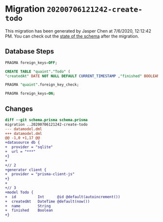 # Migration `20200706121242-create-todo`

This migration has been generated by Jasper Chen at 7/6/2020, 12:12:42 PM.
You can check out the [state of the schema](./schema.prisma) after the migration.

## Database Steps

```sql
PRAGMA foreign_keys=OFF;

CREATE TABLE "quaint"."Todo" (
"createdAt" DATE NOT NULL DEFAULT CURRENT_TIMESTAMP ,"finished" BOOLEAN NOT NULL  ,"id" INTEGER NOT NULL  PRIMARY KEY AUTOINCREMENT,"name" TEXT NOT NULL  )

PRAGMA "quaint".foreign_key_check;

PRAGMA foreign_keys=ON;
```

## Changes

```diff
diff --git schema.prisma schema.prisma
migration ..20200706121242-create-todo
--- datamodel.dml
+++ datamodel.dml
@@ -1,0 +1,17 @@
+datasource db {
+  provider = "sqlite" 
+  url = "***"
+}
+
+// 2
+generator client {
+  provider = "prisma-client-js"
+}
+
+// 3
+model Todo {
+  id          Int      @id @default(autoincrement())
+  createdAt   DateTime @default(now())
+  name        String
+  finished    Boolean
+}
```


